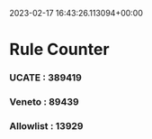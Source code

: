 2023-02-17 16:43:26.113094+00:00
# Rule Counter 
 ### UCATE : 389419

 ### Veneto : 89439

 ### Allowlist : 13929